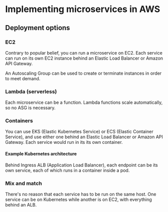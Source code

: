 # Implementing microservices in AWS

## Deployment options

### EC2

Contrary to popular belief, you can run a microservice on EC2. Each service can run on its own EC2 instance behind an Elastic Load Balancer or Amazon API Gateway.

An Autoscaling Group can be used to create or terminate instances in order to meet demand.

### Lambda (serverless)

Each microservice can be a function. Lambda functions scale automatically, so no ASG is necessary.

### Containers

You can use EKS (Elastic Kubernetes Service) or ECS (Elastic Container Service), and use either one behind an Elastic Load Balancer or Amazon API Gateway. Each service would run in its its own container.

#### Example Kubernetes architecture

Behind Ingress ALB (Application Load Balancer), each endpoint can be its own service, each of which runs in a container inside a pod.

### Mix and match

There's no reason that each service has to be run on the same host. One service can be on Kubernetes while another is on EC2, with everything behind an ALB.
